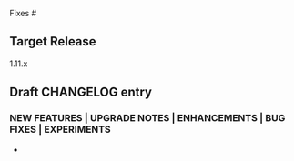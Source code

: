 <!--

Describe in detail the changes you are proposing, and the rationale.

See the contributing guide:

https://github.com/hashicorp/terraform/blob/main/.github/CONTRIBUTING.md

-->

<!--

Link all GitHub issues fixed by this PR, and add references to prior
related PRs.

-->

Fixes #

## Target Release

<!--

In normal circumstances we only target changes at the upcoming minor
release, or as a patch to the current minor version. If you need to
port a security fix to an older release, highlight this here by listing
all targeted releases.

If targeting the next patch release, also add the relevant x.y-backport
label to enable the backport bot.

-->

1.11.x

## Draft CHANGELOG entry

<!--

Choose a category, delete the others:

-->

### NEW FEATURES | UPGRADE NOTES | ENHANCEMENTS | BUG FIXES | EXPERIMENTS

<!--

Write a short description of the user-facing change. Examples:

- `terraform show -json`: Fixed crash with sensitive set values.
- When rendering a diff, Terraform now quotes the name of any object attribute whose string representation is not a valid identifier.
- The local token configuration in the cloud and remote backend now has higher priority than a token specified in a credentials block in the CLI configuration.

--> 

-  
